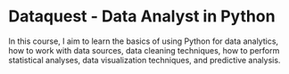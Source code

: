 # Dataquest - Data Analyst in Python

In this course, I aim to learn the basics of using Python for data analytics, how to work with data sources, data cleaning techniques, how to perform statistical analyses, data visualization techniques, and predictive analysis.

